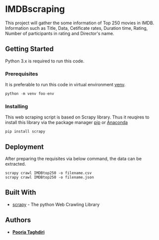 # IMDBscraping

This project will gather the some information of Top 250 movies in IMDB. Information such as Title, Data, Cetificate rates, Duration time, Rating, Number of participants in rating and Director's name.

## Getting Started

Python 3.x is required to run this code.

### Prerequisites

It is preferable to run this code in virtual environment [venv](https://docs.python.org/3/tutorial/venv.html).

```python
python -m venv foo-env
```

### Installing

This web scraping script is based on Scrapy library. Thus it reuqires to install this library via the package manager [pip](https://pip.pypa.io/en/stable/) or [Anaconda](https://www.anaconda.com/)


```
pip install scrapy
```

## Deployment

After preparing the requisites via below command, the data can be extracted. 

```
scrapy crawl IMDBtop250 -o filename.csv
scrapy crawl IMDBtop250 -o filename.json
```

## Built With

* [scrapy](https://scrapy.org/) - The python Web Crawling Library


## Authors

* [**Pooria Taghdiri**](https://twitter.com/PooriaTaghdiri)



